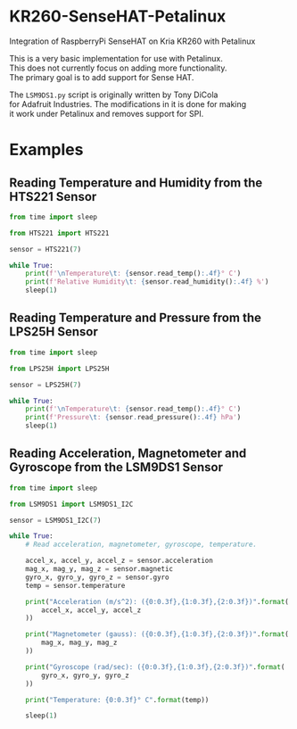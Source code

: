 # KR260-SenseHAT-Petalinux

Integration of RaspberryPi SenseHAT on Kria KR260 with Petalinux

This is a very basic implementation for use with Petalinux.  
This does not currently focus on adding more functionality.  
The primary goal is to add support for Sense HAT.

The `LSM9DS1.py` script is originally written by Tony DiCola  
for Adafruit Industries. The modifications in it is done for making  
it work under Petalinux and removes support for SPI.

# Examples

## Reading Temperature and Humidity from the HTS221 Sensor

```py
from time import sleep

from HTS221 import HTS221

sensor = HTS221(7)

while True:
    print(f'\nTemperature\t: {sensor.read_temp():.4f}° C')
    print(f'Relative Humidity\t: {sensor.read_humidity():.4f} %')
    sleep(1)
```

## Reading Temperature and Pressure from the LPS25H Sensor

```py
from time import sleep

from LPS25H import LPS25H

sensor = LPS25H(7)

while True:
    print(f'\nTemperature\t: {sensor.read_temp():.4f}° C')
    print(f'Pressure\t: {sensor.read_pressure():.4f} hPa')
    sleep(1)
```

## Reading Acceleration, Magnetometer and Gyroscope from the LSM9DS1 Sensor

```py
from time import sleep

from LSM9DS1 import LSM9DS1_I2C

sensor = LSM9DS1_I2C(7)

while True:
    # Read acceleration, magnetometer, gyroscope, temperature.

    accel_x, accel_y, accel_z = sensor.acceleration
    mag_x, mag_y, mag_z = sensor.magnetic
    gyro_x, gyro_y, gyro_z = sensor.gyro
    temp = sensor.temperature

    print("Acceleration (m/s^2): ({0:0.3f},{1:0.3f},{2:0.3f})".format(
        accel_x, accel_y, accel_z
    ))

    print("Magnetometer (gauss): ({0:0.3f},{1:0.3f},{2:0.3f})".format(
        mag_x, mag_y, mag_z
    ))

    print("Gyroscope (rad/sec): ({0:0.3f},{1:0.3f},{2:0.3f})".format(
        gyro_x, gyro_y, gyro_z
    ))

    print("Temperature: {0:0.3f}° C".format(temp))

    sleep(1)

```
